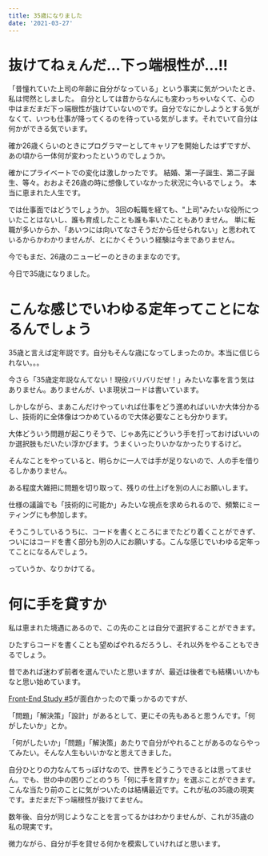 ```yaml
---
title: 35歳になりました
date: '2021-03-27'
---
```


# 抜けてねぇんだ…下っ端根性が…!!

「昔憧れていた上司の年齢に自分がなっている」という事実に気がついたとき、私は愕然としました。
自分としては昔からなんにも変わっちゃいなくて、心の中はまだまだ下っ端根性が抜けていないのです。自分でなにかしようとする気がなくて、いつも仕事が降ってくるのを待っている気がします。それでいて自分は何かができる気でいます。

確か26歳くらいのときにプログラマーとしてキャリアを開始したはずですが、あの頃から一体何が変わったというのでしょうか。

確かにプライベートでの変化は激しかったです。
結婚、第一子誕生、第二子誕生、等々。おおよそ26歳の時に想像していなかった状況に今いるでしょう。
本当に恵まれた人生です。

では仕事面ではどうでしょうか。
3回の転職を経ても、"上司"みたいな役所についたことはないし、誰も育成したことも誰も率いたこともありません。
単に転職が多いからか、「あいつには向いてなさそうだから任せられない」と思われているからかわかりませんが、とにかくそういう経験は今までありません。

今でもまだ、26歳のニュービーのときのままなのです。

今日で35歳になりました。

# こんな感じでいわゆる定年ってことになるんでしょう

35歳と言えば定年説です。自分もそんな歳になってしまったのか。本当に信じられない。。。

今さら「35歳定年説なんてない！現役バリバリだぜ！」みたいな事を言う気はありません。ありませんが、いま現状コードは書いています。

しかしながら、まあこんだけやっていれば仕事をどう進めればいいか大体分かるし、技術的に全体像はつかめているので大体必要なことも分かります。

大体どういう問題が起こりそうで、じゃあ先にどういう手を打っておけばいいのか選択肢もだいたい浮かびます。うまくいったりいかなかったりするけど。

そんなことをやっていると、明らかに一人では手が足りないので、人の手を借りるしかありません。

ある程度大雑把に問題を切り取って、残りの仕上げを別の人にお願いします。

仕様の議論でも「技術的に可能か」みたいな視点を求められるので、頻繁にミーティングにも参加します。

そうこうしているうちに、コードを書くところにまでたどり着くことができず、ついにはコードを書く部分も別の人にお願いする。こんな感じでいわゆる定年ってことになるんでしょう。

っていうか、なりかけてる。

# 何に手を貸すか

私は恵まれた境遇にあるので、この先のことは自分で選択することができます。

ひたすらコードを書くことも望めばやれるだろうし、それ以外をやることもできるでしょう。

昔であれば迷わず前者を選んでいたと思いますが、最近は後者でも結構いいかもなと思い始めています。

[Front-End Study #5](https://www.youtube.com/watch?v=x069r_jOZhk)が面白かったので乗っかるのですが、

「問題」「解決策」「設計」があるとして、更にその先もあると思うんです。「何がしたいか」とか。

「何がしたいか」「問題」「解決策」あたりで自分がやれることがあるのならやってみたい。そんな人生もいいかなと思えてきました。

自分ひとりの力なんてちっぽけなので、世界をどうこうできるとは思ってません。でも、世の中の困りごとのうち「何に手を貸すか」を選ぶことができます。こんな当たり前のことに気がついたのは結構最近です。これが私の35歳の現実です。まだまだ下っ端根性が抜けてません。

数年後、自分が同じようなことを言ってるかはわかりませんが、これが35歳の私の現実です。

微力ながら、自分が手を貸せる何かを模索していければと思います。
